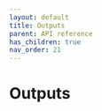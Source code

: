 ```yaml
---
layout: default
title: Outputs
parent: API reference
has_children: true
nav_order: 21
---
```

Outputs
========

<!-- START doctoc generated TOC please keep comment here to allow auto update -->
<!-- DON'T EDIT THIS SECTION, INSTEAD RE-RUN doctoc TO UPDATE -->
<!-- END doctoc generated TOC please keep comment here to allow auto update -->
